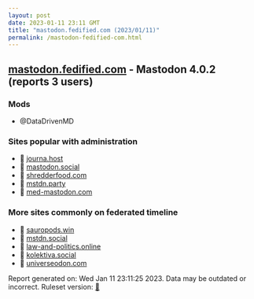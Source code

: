 ```yaml
---
layout: post
date: 2023-01-11 23:11 GMT
title: "mastodon.fedified.com (2023/01/11)"
permalink: /mastodon-fedified-com.html
---
```



## [mastodon.fedified.com](https://mastodon.fedified.com) - Mastodon 4.0.2 (reports 3 users)

### Mods
 * @DataDrivenMD

### Sites popular with administration

* 🐘 [journa.host](/journa-host.html)
* 🐘 [mastodon.social](/mastodon-social.html)
* 🐘 [shredderfood.com](/shredderfood-com.html)
* 🐘 [mstdn.party](/mstdn-party.html)
* 🐘 [med-mastodon.com](/med-mastodon-com.html)

### More sites commonly on federated timeline

* 🐘 [sauropods.win](/sauropods-win.html)
* 🐘 [mstdn.social](/mstdn-social.html)
* 🐘 [law-and-politics.online](/law-and-politics-online.html)
* 🐘 [kolektiva.social](/kolektiva-social.html)
* 🐘 [universeodon.com](/universeodon-com.html)

Report generated on: Wed Jan 11 23:11:25 2023. Data may be outdated or incorrect.
Ruleset version: [🧁](/version-cupcake)
